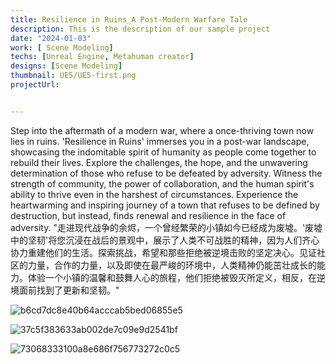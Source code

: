 ```yaml
---
title: Resilience in Ruins_A Post-Modern Warfare Tale
description: This is the description of our sample project
date: "2024-01-03"
work: [ Scene Modeling]
techs: [Unreal Engine, Metahuman creator]
designs: [Scene Modeling]
thumbnail: UE5/UE5-first.png
projectUrl: 


---
```

 Step into the aftermath of a modern war, where a once-thriving town now lies in ruins. 'Resilience in Ruins' immerses you in a post-war landscape, showcasing the indomitable spirit of humanity as people come together to rebuild their lives. Explore the challenges, the hope, and the unwavering determination of those who refuse to be defeated by adversity. Witness the strength of community, the power of collaboration, and the human spirit's ability to thrive even in the harshest of circumstances. Experience the heartwarming and inspiring journey of a town that refuses to be defined by destruction, but instead, finds renewal and resilience in the face of adversity.
"走进现代战争的余烬，一个曾经繁荣的小镇如今已经成为废墟。'废墟中的坚韧'将您沉浸在战后的景观中，展示了人类不可战胜的精神，因为人们齐心协力重建他们的生活。探索挑战，希望和那些拒绝被逆境击败的坚定决心。见证社区的力量，合作的力量，以及即使在最严峻的环境中，人类精神仍能茁壮成长的能力。体验一个小镇的温馨和鼓舞人心的旅程，他们拒绝被毁灭所定义，相反，在逆境面前找到了更新和坚韧。"

![b6cd7dc8e40b64acccab5bed06855e5](https://typora-1323668464.cos.ap-hongkong.myqcloud.com/typora/b6cd7dc8e40b64acccab5bed06855e5.png?imageSlim)

![37c5f383633ab002de7c09e9d2541bf](https://typora-1323668464.cos.ap-hongkong.myqcloud.com/typora/37c5f383633ab002de7c09e9d2541bf.png?imageSlim)

![73068333100a8e686f756773272c0c5](https://typora-1323668464.cos.ap-hongkong.myqcloud.com/typora/73068333100a8e686f756773272c0c5.png?imageSlim)